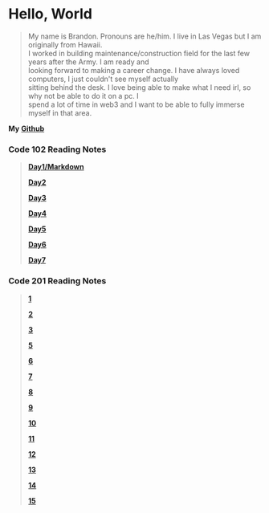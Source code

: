 
# Hello, World

> My name is Brandon. Pronouns are he/him. I live in Las Vegas but I am originally from Hawaii.  
I worked in building maintenance/construction field for the last few years after the Army. I am ready and  
looking forward to making a career change. I have always loved computers, I just couldn't see myself actually  
sitting behind the desk. I love being able to make what I need irl, so why not be able to do it on a pc. I  
spend a lot of time in web3 and I want to be able to fully immerse myself in that area.


**My** [**Github**](https://brandomoki.github.io/reading-notes/)

### Code 102 Reading Notes

> [**Day1/Markdown**](markdown.md)
>
> [**Day2**](Day2.md)
>
> [**Day3**](Day3.md)
>
> [**Day4**](html.md)
>
> [**Day5**](css.md)
>
> [**Day6**](js.md)
>
> [**Day7**](programmingWithJS.md)

### Code 201 Reading Notes

> [**1**]()
>
> [**2**]()
>
> [**3**]()
>
> [**5**]()
>
> [**6**]()
>
> [**7**]()
>
> [**8**]()
>
> [**9**]()
>
> [**10**]()
>
> [**11**]()
>
> [**12**]()
>
> [**13**]()
>
> [**14**]()
>
> [**15**]()
